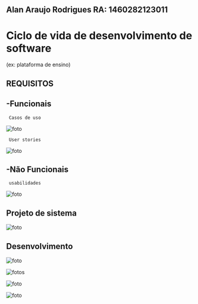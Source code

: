 ## Alan Araujo Rodrigues RA: 1460282123011

# Ciclo de vida de desenvolvimento de software 
(ex: plataforma de ensino)

## REQUISITOS

   ## -Funcionais
    
     Casos de uso

![foto](https://github.com/alantrs/Bertoti/blob/6268d0347b98a60f70be64f4056fdd81f89a0d3f/engenharia%20de%20software/engenharia%20de%20software/funcionais.png)

     User stories 
 
![foto](https://github.com/alantrs/Bertoti/blob/a8c788f56933786f70b1b771357e2ceca4a5fece/engenharia%20de%20software/engenharia%20de%20software/Cards%20(2).png)

     
   ## -Não Funcionais
    
     usabilidades 

![foto](https://github.com/alantrs/Bertoti/blob/a980a6af556864a960c36d5d1bb3c21b7f0b0971/engenharia%20de%20software/engenharia%20de%20software/N%C3%A3o%20funcionais.jpeg)


## Projeto de sistema

![foto](https://github.com/alantrs/Bertoti/blob/a402c0826d0851aae412e6fb62093151dca76e77/engenharia%20de%20software/engenharia%20de%20software/Projeto%20de%20sistema.png)

## Desenvolvimento

![foto](https://github.com/alantrs/Bertoti/blob/903322fd95517c9d5d3c8e247cad54438e064d07/engenharia%20de%20software/engenharia%20de%20software/imagens/plataformadeensino.png)


![fotos](https://github.com/alantrs/Bertoti/blob/9b62f0b9449b1cb7de7fc5e03120ec2c4981099c/engenharia%20de%20software/engenharia%20de%20software/imagens/disciplinacodigo.png)

![foto](https://github.com/alantrs/Bertoti/blob/dbe9ad715c20d062cf8a02fef1a9ee90dbacf839/engenharia%20de%20software/engenharia%20de%20software/imagens/aluno.png)

![foto](https://github.com/alantrs/Bertoti/blob/0eb60a1e6b5f15a18a69134745a5509b6d4744fe/engenharia%20de%20software/engenharia%20de%20software/imagens/professor.png)

